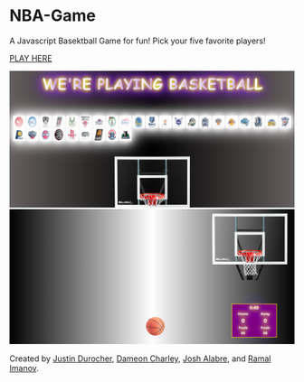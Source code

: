 # NBA-Game

A Javascript Basektball Game for fun! Pick your five favorite players!

[PLAY HERE](https://justindurocher.github.io/NBA-Game/public)

<img src="public/assets/img/homePage.PNG" alt="Home Page">

<img src="public/assets/img/game.PNG" alt="NBA Game">

Created by [Justin Durocher](http://github.com/justindurocher), [Dameon Charley](http://github.com/dameonc13), [Josh Alabre](http://github.com/Jalabre1995), and [Ramal Imanov](http://github.com/ramalimanov).
